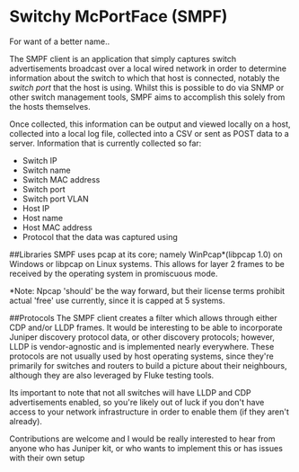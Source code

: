 # Switchy McPortFace (SMPF)
For want of a better name..

The SMPF client is an application that simply captures switch advertisements broadcast over a local wired network in order to determine information about the switch to which that host is connected, notably the *switch port* that the host is using. Whilst this is possible to do via SNMP or other switch management tools, SMPF aims to accomplish this solely from the hosts themselves. 

Once collected, this information can be output and viewed locally on a host, collected into a local log file, collected into a CSV or sent as POST data to a server. Information that is currently collected so far:
- Switch IP
- Switch name
- Switch MAC address
- Switch port
- Switch port VLAN
- Host IP 
- Host name
- Host MAC address
- Protocol that the data was captured using 

##Libraries
SMPF uses pcap at its core; namely WinPcap*(libpcap 1.0) on Windows or libpcap on Linux systems. This allows for layer 2 frames to be received by the operating system in promiscuous mode. 

*Note: Npcap 'should' be the way forward, but their license terms prohibit actual 'free' use currently, since it is capped at 5 systems.

##Protocols
The SMPF client creates a filter which allows through either CDP and/or LLDP frames. It would be interesting to be able to incorporate Juniper discovery protocol data, or other discovery protocols; however, LLDP is vendor-agnostic and is implemented nearly everywhere. These protocols are not usually used by host operating systems, since they're primarily for switches and routers to build a picture about their neighbours, although they are also leveraged by Fluke testing tools.

Its important to note that not all switches will have LLDP and CDP advertisements enabled, so you're likely out of luck if you don't have access to your network infrastructure in order to enable them (if they aren't already).

Contributions are welcome and I would be really interested to hear from anyone who has Juniper kit, or who wants to implement this or has issues with their own setup
